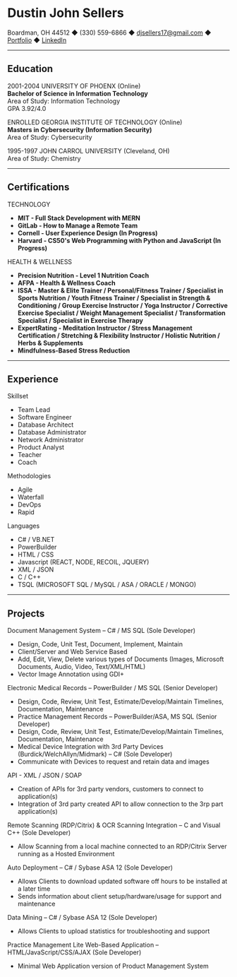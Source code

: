 # Dustin John Sellers
Boardman, OH 44512 ◆ (330) 559-6866 ◆ <djsellers17@gmail.com> ◆ [Portfolio](https://slumpbuster.github.io/) ◆ [LinkedIn](https://www.linkedin.com/in/dustinsellers/)

--------

## Education
2001-2004
UNIVERSITY OF PHOENX (Online)  
**Bachelor of Science in Information Technology**  
Area of Study: Information Technology  
GPA 3.92/4.0

ENROLLED
GEORGIA INSTITUTE OF TECHNOLOGY (Online)  
**Masters in Cybersecurity (Information Security)**  
Area of Study: Cybersecurity

1995-1997
JOHN CARROL UNIVERSITY (Cleveland, OH)  
Area of Study: Chemistry

---------

## Certifications
TECHNOLOGY
- **MIT - Full Stack Development with MERN**
- **GitLab - How to Manage a Remote Team**
- **Cornell - User Experience Design  (In Progress)**
- **Harvard - CS50's Web Programming with Python and JavaScript  (In Progress)**

HEALTH & WELLNESS
- **Precision Nutrition - Level 1 Nutrition Coach**
- **AFPA - Health & Wellness Coach**
- **ISSA - Master & Elite Trainer / Personal/Fitness Trainer / Specialist in Sports Nutrition / Youth Fitness Trainer / Specialist in Strength & Conditioning / Group Exercise Instructor / Yoga Instructor / Corrective Exercise Specialist / Weight Management Specialist / Transformation Specialist / Specialist in Exercise Therapy**
- **ExpertRating - Meditation Instructor / Stress Management Certification / Stretching & Flexibility Instructor / Holistic Nutrition / Herbs & Supplements**
- **Mindfulness-Based Stress Reduction**

---------

## Experience
Skillset
- Team Lead
- Software Engineer
- Database Architect
- Database Administrator
- Network Administrator
- Product Analyst
- Teacher
- Coach

Methodologies
- Agile
- Waterfall
- DevOps
- Rapid

Languages
- C# / VB.NET
- PowerBuilder
- HTML / CSS
- Javascript (REACT, NODE, RECOIL, JQUERY)
- XML / JSON
- C / C++
- TSQL (MICROSOFT SQL / MySQL / ASA / ORACLE / MONGO)

---------

## Projects
Document Management System – C# / MS SQL (Sole Developer)
- Design, Code, Unit Test, Document, Implement, Maintain
- Client/Server and Web Service Based
- Add, Edit, View, Delete various types of Documents (Images, Microsoft Documents, Audio, Video, Text/XML/HTML)
- Vector Image Annotation using GDI+

Electronic Medical Records – PowerBuilder / MS SQL (Senior Developer)
- Design, Code, Review, Unit Test, Estimate/Develop/Maintain Timelines, Documentation, Maintenance 
- Practice Management Records – PowerBuilder/ASA, MS SQL (Senior Developer) 
- Design, Code, Review, Unit Test, Estimate/Develop/Maintain Timelines, Documentation, Maintenance 
- Medical Device Integration with 3rd Party Devices (Burdick/WelchAllyn/Midmark) – C# (Sole Developer)
- Communicate with Devices to request and retain data and images

API - XML / JSON / SOAP
- Creation of APIs for 3rd party vendors, customers to connect to application(s)
- Integration of 3rd party created API to allow connection to the 3rp part application(s)

Remote Scanning (RDP/Citrix) & OCR Scanning Integration – C and Visual C++ (Sole Developer)
- Allow Scanning from a local machine connected to an RDP/Citrix Server running as a Hosted Environment

Auto Deployment – C# / Sybase ASA 12 (Sole Developer)
- Allows Clients to download updated software off hours to be installed at a later time
- Sends information about client setup/hardware/usage for support and maintenance

Data Mining – C# / Sybase ASA 12 (Sole Developer)
- Allows Clients to upload statistics for troubleshooting and support

Practice Management Lite Web-Based Application – HTML/JavaScript/CSS/AJAX (Sole Developer)
- Minimal Web Application version of Product Management System

